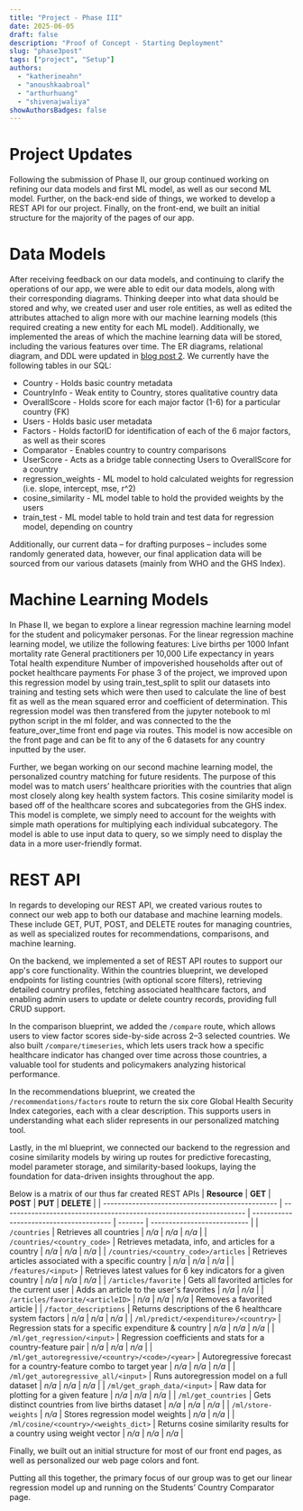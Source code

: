 ```yaml
---
title: "Project - Phase III"
date: 2025-06-05
draft: false
description: "Proof of Concept - Starting Deployment"
slug: "phase3post"
tags: ["project", "Setup"]
authors:
  - "katherineahn"
  - "anoushkaabroal"
  - "arthurhuang"
  - "shivenajwaliya"
showAuthorsBadges: false
---
```

# Project Updates  
Following the submission of Phase II, our group continued working on refining our data models and first ML model, as well as our second ML model. Further, on the back-end side of things, we worked to develop a REST API for our project. Finally, on the front-end, we built an initial structure for the majority of the pages of our app.

# Data Models 
After receiving feedback on our data models, and continuing to clarify the operations of our app, we were able to edit our data models, along with their corresponding diagrams. Thinking deeper into what data should be stored and why, we created user and user role entities, as well as edited the attributes attached to align more with our machine learning models (this required creating a new entity for each ML model). Additionally, we implemented the areas of which the machine learning data will be stored, including the various features over time. The ER diagrams, relational diagram, and DDL were updated in [blog post 2](https://arthur-t-huang.github.io/Care-Compass-Blog/team_posts/phase2post/#er-diagrams-relational-diagram-sql-ddl). We currently have the following tables in our SQL:

- Country - Holds basic country metadata
- CountryInfo - Weak entity to Country, stores qualitative country data
- OverallScore - Holds score for each major factor (1-6) for a particular country (FK)
- Users - Holds basic user metadata
- Factors - Holds factorID for identification of each of the 6 major factors, as well as their scores
- Comparator - Enables country to country comparisons
- UserScore - Acts as a bridge table connecting Users to OverallScore for a country
- regression_weights - ML model to hold calculated weights for regression (i.e. slope, intercept, mse, r^2)
- cosine_similarity - ML model table to hold the provided weights by the users 
- train_test - ML model table to hold train and test data for regression model, depending on country


Additionally, our current data – for drafting purposes – includes some randomly generated data, however, our final application data will be sourced from our various datasets (mainly from WHO and the GHS Index). 

# Machine Learning Models
In Phase II, we began to explore a linear regression machine learning model for the student and policymaker personas. For the linear regression machine learning model, we utilize the following features: 
Live births per 1000
Infant mortality rate 
General practitioners per 10,000
Life expectancy in years
Total health expenditure 
Number of impoverished households after out of pocket healthcare payments
For phase 3 of the project, we improved upon this regression model by using train_test_split to split our datasets into training and testing sets which were then used to calculate the line of best fit as well as the mean squared error and coefficient of determination. This regression model was then transfered from the jupyter notebook to ml python script in the ml folder, and was connected to the the feature_over_time front end page via routes. This model is now accesible on the front page and can be fit to any of the 6 datasets for any country inputted by the user.

Further, we began working on our second machine learning model, the personalized country matching for future residents. The purpose of this model was to match users’ healthcare priorities with the countries that align most closely along key health system factors. This cosine similarity model is based off of the healthcare scores and subcategories from the GHS index. This model is complete, we simply need to account for the weights with simple math operations for multiplying each individual subcategory. The model is able to use input data to query, so we simply need to display the data in a more user-friendly format. 

# REST API
In regards to developing our REST API, we created various routes to connect our web app to both our database and machine learning models. These include GET, PUT, POST, and DELETE routes for managing countries, as well as specialized routes for recommendations, comparisons, and machine learning. 

On the backend, we implemented a set of REST API routes to support our app's core functionality. Within the countries blueprint, we developed endpoints for listing countries (with optional score filters), retrieving detailed country profiles, fetching associated healthcare factors, and enabling admin users to update or delete country records, providing full CRUD support.

In the comparison blueprint, we added the ```/compare``` route, which allows users to view factor scores side-by-side across 2–3 selected countries. We also built ```/compare/timeseries```, which lets users track how a specific healthcare indicator has changed over time across those countries, a valuable tool for students and policymakers analyzing historical performance.

In the recommendations blueprint, we created the ```/recommendations/factors``` route to return the six core Global Health Security Index categories, each with a clear description. This supports users in understanding what each slider represents in our personalized matching tool.

Lastly, in the ml blueprint, we connected our backend to the regression and cosine similarity models by wiring up routes for predictive forecasting, model parameter storage, and similarity-based lookups, laying the foundation for data-driven insights throughout the app.

Below is a matrix of our thus far created REST APIs
| **Resource**                                     | **GET**                                                             | **POST**                                | **PUT** | **DELETE**                  |
| ------------------------------------------------ | ------------------------------------------------------------------- | --------------------------------------- | ------- | --------------------------- |
| `/countries`                                     | Retrieves all countries                                             | *n/a*                                   | *n/a*   | *n/a*                       |
| `/countries/<country_code>`                      | Retrieves metadata, info, and articles for a country                | *n/a*                                   | *n/a*   | *n/a*                       |
| `/countries/<country_code>/articles`             | Retrieves articles associated with a specific country               | *n/a*                                   | *n/a*   | *n/a*                       |
| `/features/<input>`                              | Retrieves latest values for 6 key indicators for a given country    | *n/a*                                   | *n/a*   | *n/a*                       |
| `/articles/favorite`                             | Gets all favorited articles for the current user                    | Adds an article to the user's favorites | *n/a*   | *n/a*                       |
| `/articles/favorite/<articleID>`                 | *n/a*                                                               | *n/a*                                   | *n/a*   | Removes a favorited article |
| `/factor_descriptions`                           | Returns descriptions of the 6 healthcare system factors             | *n/a*                                   | *n/a*   | *n/a*                       |
| `/ml/predict/<expenditure>/<country>`            | Regression stats for a specific expenditure & country               | *n/a*                                   | *n/a*   | *n/a*                       |
| `/ml/get_regression/<input>`                     | Regression coefficients and stats for a country-feature pair        | *n/a*                                   | *n/a*   | *n/a*                       |
| `/ml/get_autoregressive/<country>/<code>/<year>` | Autoregressive forecast for a country-feature combo to target year  | *n/a*                                   | *n/a*   | *n/a*                       |
| `/ml/get_autoregressive_all/<input>`             | Runs autoregression model on a full dataset                         | *n/a*                                   | *n/a*   | *n/a*                       |
| `/ml/get_graph_data/<input>`                     | Raw data for plotting for a given feature                           | *n/a*                                   | *n/a*   | *n/a*                       |
| `/ml/get_countries`                              | Gets distinct countries from live births dataset                    | *n/a*                                   | *n/a*   | *n/a*                       |
| `/ml/store-weights`                              | *n/a*                                                               | Stores regression model weights         | *n/a*   | *n/a*                       |
| `/ml/cosine/<country>/<weights_dict>`            | Returns cosine similarity results for a country using weight vector | *n/a*                                   | *n/a*   | *n/a*                       |



Finally, we built out an initial structure for most of our front end pages, as well as personalized  our web page colors and font. 

Putting all this together, the primary focus of our group was to get our linear regression model up and running on the Students’ Country Comparator page. 








